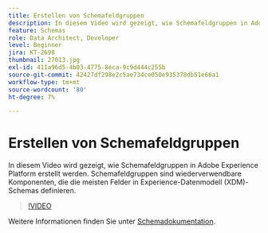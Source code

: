 ```yaml
---
title: Erstellen von Schemafeldgruppen
description: In diesem Video wird gezeigt, wie Schemafeldgruppen in Adobe Experience Platform erstellt werden. Schemafeldgruppen sind wiederverwendbare Komponenten, die die meisten Felder in Experience-Datenmodell (XDM)-Schemas definieren.
feature: Schemas
role: Data Architect, Developer
level: Beginner
jira: KT-2698
thumbnail: 27013.jpg
exl-id: 411a96d5-4b03-4775-8eca-9c9d444c255b
source-git-commit: 42427df298e2c5ae734ce050e935378db51e66a1
workflow-type: tm+mt
source-wordcount: '80'
ht-degree: 7%

---
```


# Erstellen von Schemafeldgruppen

In diesem Video wird gezeigt, wie Schemafeldgruppen in Adobe Experience Platform erstellt werden. Schemafeldgruppen sind wiederverwendbare Komponenten, die die meisten Felder in Experience-Datenmodell (XDM)-Schemas definieren.

>[!VIDEO](https://video.tv.adobe.com/v/27013?quality=12&learn=on)

Weitere Informationen finden Sie unter [Schemadokumentation](https://experienceleague.adobe.com/docs/experience-platform/xdm/home.html?lang=de).